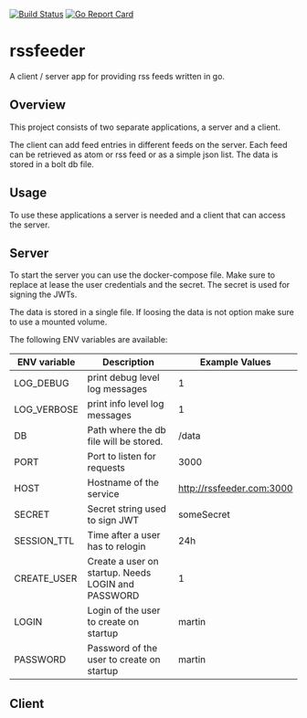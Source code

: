 [![Build Status](https://travis-ci.org/mradile/rssfeeder.svg?branch=master)](https://travis-ci.org/mradile/rssfeeder)
[![Go Report Card](https://goreportcard.com/badge/github.com/mradile/rssfeeder?style=flat-square)](https://goreportcard.com/report/github.com/mradile/rssfeeder)



# rssfeeder
A client / server app for providing rss feeds written in go.

## Overview
This project consists of two separate applications, a server and a client.
  
The client can add feed entries in different feeds on the server. Each feed can be retrieved as atom or rss feed or as a simple json list.
The data is stored in a bolt db file. 
 
## Usage
To use these applications a server is needed and a client that can access the server.


## Server
To start the server you can use the docker-compose file. Make sure to replace at lease the user credentials and the secret. The secret is used for signing the JWTs.  

The data is stored in a single file. If loosing the data is not option make sure to use a mounted volume.

The following ENV variables are available:


| ENV variable  | Description                                           |Example Values             |
|---------------|-------------------------------------------------------|---------------------------|
|LOG_DEBUG      |print debug level log messages                         |1                          |
|LOG_VERBOSE    |print info level log messages                          |1                          |
|DB             |Path where the db file will be stored.                 |/data                      |
|PORT           |Port to listen for requests                            |3000                       |
|HOST           |Hostname of the service                                |http://rssfeeder.com:3000  |
|SECRET         |Secret string used to sign JWT                         |someSecret                 |
|SESSION_TTL    |Time after a user has to relogin                       |24h                        |
|CREATE_USER    |Create a user on startup. Needs LOGIN and PASSWORD     |1                          |
|LOGIN          |Login of the user to create on startup                 |martin                     |
|PASSWORD       |Password of the user to create on startup              |martin                     |

## Client

